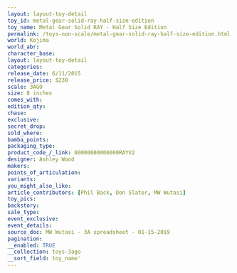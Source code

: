 ```yaml
---
layout: layout-toy-detail 
toy_id: metal-gear-solid-ray-half-size-edition
toy_name: Metal Gear Solid RAY - Half Size Edition
permalink: /toys-non-scale/metal-gear-solid-ray-half-size-edition.html
world: Kojima
world_abr: 
character_base: 
layout: layout-toy-detail
categories: 
release_date: 6/11/2015
release_price: $230 
scale: 3AGO
size: 8 inches
comes_with: 
edition_qty: 
chase: 
exclusive: 
secret_drop: 
sold_where: 
bamba_points: 
packaging_type: 
product_code_/_link: 00000000000000RAYV2
designer: Ashley Wood
makers: 
points_of_articulation: 
variants: 
you_might_also_like: 
article_contributors: [Phil Back, Don Slater, MW Wutasi]
toy_pics: 
backstory: 
sale_type: 
event_exclusive: 
event_details: 
source_doc: MW Wutasi - 3A spreadsheet - 01-15-2019
pagination: 
__enabled: TRUE
__collection: toys-3ago
__sort_field: toy_name'
---
```

